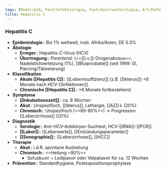 ```yaml
---
tags: [Modul/m18, Fach/Infektiologie, Fach/Gastroenterologie, Art/Pathologie]
title: Hepatitis C
---
```

### Hepatitis C
- **Epidemiologie**:: Bis 1% weltweit, insb. Afrika/Asien, DE 0.3%
- **Ätiologie** 
	- **Erreger**:: Hepatitis-C-Virus (HCV)
	- **Übertragung**:: *Parenteral:* (==[[i.v.]]-Drogenabusus==, Nadelstichverletzung (1%), [[Blutprodukte]] (seit 1999: 0), Piercing/Tätowierung)
- **Klassifikation**
	- **Akute [[Hepatitis C]]**:: [[Leberinsuffizienz]] (z.B. [[Ikterus]]) <6 Monate nach HCV-[[Infektionen]]
	- **Chronische [[Hepatitis C]]**:: >6 Monate fortbestehend
- **Symptome**
	- **[[Inkubationszeit]]**:: ca. 8 Wochen
	- **Akut**:: Unspezifisch, [[Ikterus]], Lethargie, [[AZ]]↓ (20%)
	- **Chronisch**:: Unspezifisch (==60-80%==) → Progression [[Leberzirrhose]] (20%)
- **Diagnostik**
	- **Serologie**:: Anti-HCV-Antikörper-Suchtest, HCV-[[RNA]]-[[PCR]]
	- **[[Labor]]**:: [[Leberwerte]], [[Entzündungsparameter]]
	- **[[Sonographie]]**:: [[Leberzirrhose]], [[HCC]]
- **Therapie**
	- **Akut**:: i.d.R. spontane Ausheilung
	- **Chronisch**:: ==Heilung ~90%==
		- Sofusbuvir + Ledipasvir oder Velpatasvir für ca. 12 Wochen
- **Prävention**:: Standardhygiene, Postexpositionsprophylaxe